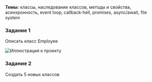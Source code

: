 <b>Темы:</b> классы, наследование классов, методы и свойства, асинхронность, event loop, callback-hell, promises, async/await, file system

### Задание 1
Описать класс Employee

![Иллюстрация к проекту](https://user-images.githubusercontent.com/48245816/170902240-ab540276-e2b6-450f-ac32-d11ced7580ea.png)

### Задание 2
Создать 5 новых классов
